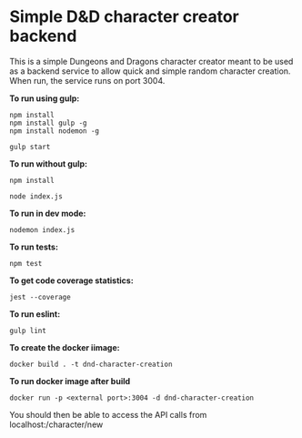 # Simple D&D character creator backend

This is a simple Dungeons and Dragons character creator meant to be used as a
backend service to allow quick and simple random character creation.  When run,
the service runs on port 3004.

**To run using gulp:**
```
npm install
npm install gulp -g
npm install nodemon -g

gulp start
```

**To run without gulp:**
```
npm install

node index.js
```

**To run in dev mode:**
```
nodemon index.js
```

**To run tests:**
```
npm test
```

**To get code coverage statistics:**
```
jest --coverage
```

**To run eslint:**
```
gulp lint
```

**To create the docker iimage:**
```
docker build . -t dnd-character-creation
```

**To run docker image after build**
```
docker run -p <external port>:3004 -d dnd-character-creation
```

You should then be able to access the API calls from localhost:<external port>/character/new

